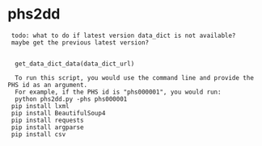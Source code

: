 # phs2dd
     todo: what to do if latest version data_dict is not available?
     maybe get the previous latest version?

  
      get_data_dict_data(data_dict_url)

      To run this script, you would use the command line and provide the PHS id as an argument.
      For example, if the PHS id is "phs000001", you would run:
      python phs2dd.py -phs phs000001
     pip install lxml
     pip install BeautifulSoup4
     pip install requests
     pip install argparse
     pip install csv